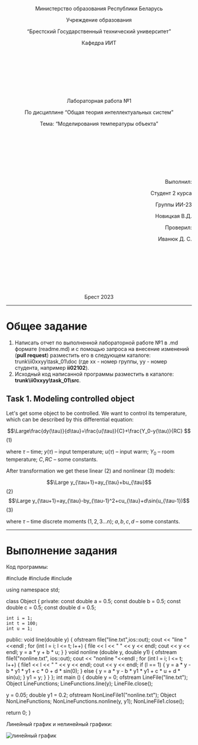 <p style="text-align: center;">Министерство образования Республики Беларусь</p>
<p style="text-align: center;">Учреждение образования</p>
<p style="text-align: center;">“Брестский Государственный технический университет”</p>
<p style="text-align: center;">Кафедра ИИТ</p>
<div style="margin-bottom: 10em;"></div>
<p style="text-align: center;">Лабораторная работа №1</p>
<p style="text-align: center;">По дисциплине “Общая теория интеллектуальных систем”</p>
<p style="text-align: center;">Тема: “Моделирования температуры объекта”</p>
<div style="margin-bottom: 10em;"></div>
<p style="text-align: right;">Выполнил:</p>
<p style="text-align: right;">Студент 2 курса</p>
<p style="text-align: right;">Группы ИИ-23</p>
<p style="text-align: right;">Новицкая В.Д.</p>
<p style="text-align: right;">Проверил:</p>
<p style="text-align: right;">Иванюк Д. С.</p>
<div style="margin-bottom: 10em;"></div>
<p style="text-align: center;">Брест 2023</p>

---

# Общее задание #
1. Написать отчет по выполненной лабораторной работе №1 в .md формате (readme.md) и с помощью запроса на внесение изменений (**pull request**) разместить его в следующем каталоге: trunk\ii0xxyy\task_01\doc (где xx - номер группы, yy - номер студента, например **ii02102**).
2. Исходный код написанной программы разместить в каталоге: **trunk\ii0xxyy\task_01\src**.

## Task 1. Modeling controlled object ##
Let's get some object to be controlled. We want to control its temperature, which can be described by this differential equation:

$$\Large\frac{dy(\tau)}{d\tau}=\frac{u(\tau)}{C}+\frac{Y_0-y(\tau)}{RC} $$ (1)

where $\tau$ – time; $y(\tau)$ – input temperature; $u(\tau)$ – input warm; $Y_0$ – room temperature; $C,RC$ – some constants.

After transformation we get these linear (2) and nonlinear (3) models:

$$\Large y_{\tau+1}=ay_{\tau}+bu_{\tau}$$ (2)
$$\Large y_{\tau+1}=ay_{\tau}-by_{\tau-1}^2+cu_{\tau}+d\sin(u_{\tau-1})$$ (3)

where $\tau$ – time discrete moments ($1,2,3{\dots}n$); $a,b,c,d$ – some constants.

---

# Выполнение задания #

Код программы:

#include <iostream>
#include <fstream>
#include <cmath>

using namespace std;

class Object {
private:
    const double a = 0.5;
    const double b = 0.5;
    const double c = 0.5;
    const double d = 0.5;
    
    int i = 1;
    int t = 100;
    int u = 1;
public:
    void line(double y) {
        ofstream file("line.txt",ios::out);
        cout << "line "<<endl ;
        for (int l = i; l <= t; l++) {
            file << l << " " << y << endl;
            cout << y << endl;
            y = a * y + b * u;
        }
    }
    void nonline (double y, double y1) {
        ofstream file1("nonline.txt", ios::out);
        cout << "nonline "<<endl ;
        for (int l = i; l <= t; l++) {
            file1 << l << " " << y << endl;
            cout << y << endl;
            if (l == 1) {
                y = a * y - b * y1 * y1 + c * 0 + d * sin(0);
            }
            else {
                y = a * y - b * y1 * y1 + c * u + d * sin(u);
            }
            y1 = y;
        }
    }
};
int main () {
double y = 0;
ofstream LineFile("line.txt");
Object LineFunctions;
LineFunctions.line(y);
LineFile.close();
        
y = 0.05;
double y1 = 0.2;
ofstream NonLineFile1("nonline.txt");
Object NonLineFunctions;
NonLineFunctions.nonline(y, y1);
NonLineFile1.close();
        
return 0;
    }

 Линейный график и нелинейный графики:
 
 ![линейный график](grafik.png)
